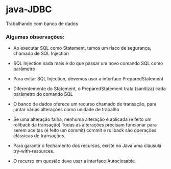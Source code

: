 # java-JDBC
Trabalhando com banco de dados
### Algumas observações:
- Ao executar SQL como Statement, temos um risco de segurança, chamado de SQL Injection 
- SQL Injection nada mais é do que passar um novo comando SQL como parâmetro
- Para evitar SQL Injection, devemos usar a interface PreparedStatement
- Diferentemente do Statement, o PreparedStatement trata (sanitiza) cada parâmetro do comando SQL

- O banco de dados oferece um recurso chamado de transação, para juntar várias alterações como unidade de trabalho
- Se uma alteração falha, nenhuma alteração é aplicada (é feito um rollback da transação)
  Todas as alterações precisam funcionar para serem aceitas (é feito um commit) commit e rollback são operações clássicas de transações.
- Para garantir o fechamento dos recursos, existe no Java uma cláusula try-with-resources.
- O recurso em questão deve usar a interface Autoclosable.
